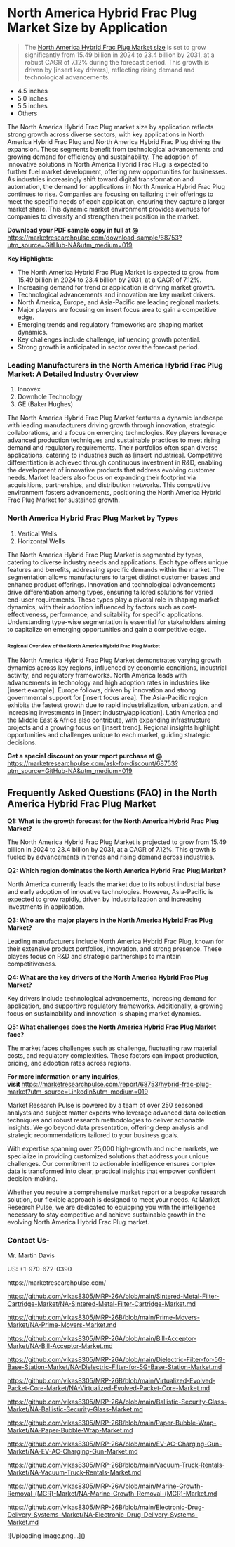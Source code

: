 
<h1>North America Hybrid Frac Plug Market&nbsp;Size by Application</h1><blockquote><p>The <a href="https://marketresearchpulse.com/download-sample/68753?utm_source=GitHub-NA&amp;utm_medium=019">North America Hybrid Frac Plug Market size</a> is set to grow significantly from 15.49 billion in 2024 to 23.4 billion by 2031, at a robust CAGR of 7.12% during the forecast period. This growth is driven by [insert key drivers], reflecting rising demand and technological advancements.</p></blockquote><ul><li>4.5 inches<li> 5.0 inches<li> 5.5 inches<li> Others</li></ul><p>The North America Hybrid Frac Plug market size by application reflects strong growth across diverse sectors, with key applications in North America Hybrid Frac Plug and North America Hybrid Frac Plug driving the expansion. These segments benefit from technological advancements and growing demand for efficiency and sustainability. The adoption of innovative solutions in North America Hybrid Frac Plug is expected to further fuel market development, offering new opportunities for businesses. As industries increasingly shift toward digital transformation and automation, the demand for applications in North America Hybrid Frac Plug continues to rise. Companies are focusing on tailoring their offerings to meet the specific needs of each application, ensuring they capture a larger market share. This dynamic market environment provides avenues for companies to diversify and strengthen their position in the market.</p><p><strong>Download your PDF sample copy in full at @ </strong><a href="https://marketresearchpulse.com/download-sample/68753?utm_source=GitHub-NA&amp;utm_medium=019">https://marketresearchpulse.com/download-sample/68753?utm_source=GitHub-NA&amp;utm_medium=019</a></p><p><strong>Key Highlights: </strong></p><ul><li>The North America Hybrid Frac Plug Market is expected to grow from 15.49 billion in 2024 to 23.4 billion by 2031, at a CAGR of 7.12%.</li><li>Increasing demand for trend or application is driving market growth.</li><li>Technological advancements and innovation are key market drivers.</li><li>North America, Europe, and Asia-Pacific are leading regional markets.</li><li>Major players are focusing on insert focus area to gain a competitive edge.</li><li>Emerging trends and regulatory frameworks are shaping market dynamics.</li><li>Key challenges include challenge, influencing growth potential.</li><li>Strong growth is anticipated in sector over the forecast period.</li></ul><h3>Leading Manufacturers in the North America Hybrid Frac Plug Market: A Detailed Industry Overview</h3><ol><li>Innovex</li><li>Downhole Technology</li><li>GE (Baker Hughes)</li></ol><div class="flex max-w-full flex-col flex-grow"><div class="min-h-8 text-message flex w-full flex-col items-end gap-2 whitespace-normal break-words [.text-message+&amp;]:mt-5" dir="auto" data-message-author-role="assistant" data-message-id="fd8432e4-4910-450d-b182-61b7bfb0a01f" data-message-model-slug="gpt-4o"><div class="flex w-full flex-col gap-1 empty:hidden first:pt-[3px]"><div class="markdown prose w-full break-words dark:prose-invert light"><p>The North America Hybrid Frac Plug Market features a dynamic landscape with leading manufacturers driving growth through innovation, strategic collaborations, and a focus on emerging technologies. Key players leverage advanced production techniques and sustainable practices to meet rising demand and regulatory requirements. Their portfolios often span diverse applications, catering to industries such as [insert industries]. Competitive differentiation is achieved through continuous investment in R&amp;D, enabling the development of innovative products that address evolving customer needs. Market leaders also focus on expanding their footprint via acquisitions, partnerships, and distribution networks. This competitive environment fosters advancements, positioning the North America Hybrid Frac Plug Market for sustained growth.</p></div></div></div></div><h3>North America Hybrid Frac Plug Market by Types</h3><ol><li>Vertical Wells<li> Horizontal Wells</li></ol><div class="flex max-w-full flex-col flex-grow"><div class="min-h-8 text-message flex w-full flex-col items-end gap-2 whitespace-normal break-words [.text-message+&amp;]:mt-5" dir="auto" data-message-author-role="assistant" data-message-id="084470be-0bb7-4664-bddf-5156b4f41249" data-message-model-slug="gpt-4o-mini"><div class="flex w-full flex-col gap-1 empty:hidden first:pt-[3px]"><div class="markdown prose w-full break-words dark:prose-invert light"><p>The North America Hybrid Frac Plug Market is segmented by types, catering to diverse industry needs and applications. Each type offers unique features and benefits, addressing specific demands within the market. The segmentation allows manufacturers to target distinct customer bases and enhance product offerings. Innovation and technological advancements drive differentiation among types, ensuring tailored solutions for varied end-user requirements. These types play a pivotal role in shaping market dynamics, with their adoption influenced by factors such as cost-effectiveness, performance, and suitability for specific applications. Understanding type-wise segmentation is essential for stakeholders aiming to capitalize on emerging opportunities and gain a competitive edge.</p></div></div></div></div><h3><span style="font-size: 11px;">Regional Overview of the North America Hybrid Frac Plug Market</span></h3><div class="flex max-w-full flex-col flex-grow"><div class="min-h-8 text-message flex w-full flex-col items-end gap-2 whitespace-normal break-words [.text-message+&amp;]:mt-5" dir="auto" data-message-author-role="assistant" data-message-id="e9038762-ce64-4e30-91c9-9bd413514231" data-message-model-slug="gpt-4o-mini"><div class="flex w-full flex-col gap-1 empty:hidden first:pt-[3px]"><div class="markdown prose w-full break-words dark:prose-invert light"><p>The North America Hybrid Frac Plug Market demonstrates varying growth dynamics across key regions, influenced by economic conditions, industrial activity, and regulatory frameworks. North America leads with advancements in technology and high adoption rates in industries like [insert example]. Europe follows, driven by innovation and strong governmental support for [insert focus area]. The Asia-Pacific region exhibits the fastest growth due to rapid industrialization, urbanization, and increasing investments in [insert industry/application]. Latin America and the Middle East &amp; Africa also contribute, with expanding infrastructure projects and a growing focus on [insert trend]. Regional insights highlight opportunities and challenges unique to each market, guiding strategic decisions.</p></div></div></div></div><p><strong>Get a special discount on your report purchase at @ </strong><a href="https://marketresearchpulse.com/ask-for-discount/68753?utm_source=GitHub-NA&amp;utm_medium=019">https://marketresearchpulse.com/ask-for-discount/68753?utm_source=GitHub-NA&amp;utm_medium=019</a></p><h2>Frequently Asked Questions (FAQ) in the North America Hybrid Frac Plug Market</h2><p><strong>Q1: What is the growth forecast for the North America Hybrid Frac Plug Market?</strong></p><p>The North America Hybrid Frac Plug Market is projected to grow from 15.49 billion in 2024 to 23.4 billion by 2031, at a CAGR of 7.12%. This growth is fueled by advancements in trends and rising demand across industries.</p><p><strong>Q2: Which region dominates the North America Hybrid Frac Plug Market?</strong></p><p>North America currently leads the market due to its robust industrial base and early adoption of innovative technologies. However, Asia-Pacific is expected to grow rapidly, driven by industrialization and increasing investments in application.</p><p><strong>Q3: Who are the major players in the North America Hybrid Frac Plug Market?</strong></p><p>Leading manufacturers include North America Hybrid Frac Plug, known for their extensive product portfolios, innovation, and strong presence. These players focus on R&amp;D and strategic partnerships to maintain competitiveness.</p><p><strong>Q4: What are the key drivers of the North America Hybrid Frac Plug Market?</strong></p><p>Key drivers include technological advancements, increasing demand for application, and supportive regulatory frameworks. Additionally, a growing focus on sustainability and innovation is shaping market dynamics.</p><p><strong>Q5: What challenges does the North America Hybrid Frac Plug Market face?</strong></p><p>The market faces challenges such as challenge, fluctuating raw material costs, and regulatory complexities. These factors can impact production, pricing, and adoption rates across regions.</p><p><strong>For more information or any inquiries, visit&nbsp;</strong><a href="https://marketresearchpulse.com/report/68753/hybrid-frac-plug-market?utm_source=Linkedin&utm_medium=019">https://marketresearchpulse.com/report/68753/hybrid-frac-plug-market?utm_source=Linkedin&utm_medium=019</a></p><p>Market Research Pulse is powered by a team of over 250 seasoned analysts and subject matter experts who leverage advanced data collection techniques and robust research methodologies to deliver actionable insights. We go beyond data presentation, offering deep analysis and strategic recommendations tailored to your business goals.</p><p>With expertise spanning over 25,000 high-growth and niche markets, we specialize in providing customized solutions that address your unique challenges. Our commitment to actionable intelligence ensures complex data is transformed into clear, practical insights that empower confident decision-making.</p><p>Whether you require a comprehensive market report or a bespoke research solution, our flexible approach is designed to meet your needs. At Market Research Pulse, we are dedicated to equipping you with the intelligence necessary to stay competitive and achieve sustainable growth in the evolving North America Hybrid Frac Plug market.</p><h3><strong>Contact Us-</strong></h3><p>Mr. Martin Davis</p><p>US: +1-970-672-0390</p><p>https://marketresearchpulse.com/</p><p><a href="https://github.com/vikas8305/MRP-26A/blob/main/Sintered-Metal-Filter-Cartridge-Market/NA-Sintered-Metal-Filter-Cartridge-Market.md">https://github.com/vikas8305/MRP-26A/blob/main/Sintered-Metal-Filter-Cartridge-Market/NA-Sintered-Metal-Filter-Cartridge-Market.md</a></p><p><a href="https://github.com/vikas8305/MRP-26B/blob/main/Prime-Movers-Market/NA-Prime-Movers-Market.md">https://github.com/vikas8305/MRP-26B/blob/main/Prime-Movers-Market/NA-Prime-Movers-Market.md</a></p><p><a href="https://github.com/vikas8305/MRP-26A/blob/main/Bill-Acceptor-Market/NA-Bill-Acceptor-Market.md">https://github.com/vikas8305/MRP-26A/blob/main/Bill-Acceptor-Market/NA-Bill-Acceptor-Market.md</a></p><p><a href="https://github.com/vikas8305/MRP-26A/blob/main/Dielectric-Filter-for-5G-Base-Station-Market/NA-Dielectric-Filter-for-5G-Base-Station-Market.md">https://github.com/vikas8305/MRP-26A/blob/main/Dielectric-Filter-for-5G-Base-Station-Market/NA-Dielectric-Filter-for-5G-Base-Station-Market.md</a></p><p><a href="https://github.com/vikas8305/MRP-26B/blob/main/Virtualized-Evolved-Packet-Core-Market/NA-Virtualized-Evolved-Packet-Core-Market.md">https://github.com/vikas8305/MRP-26B/blob/main/Virtualized-Evolved-Packet-Core-Market/NA-Virtualized-Evolved-Packet-Core-Market.md</a></p><p><a href="https://github.com/vikas8305/MRP-26A/blob/main/Ballistic-Security-Glass-Market/NA-Ballistic-Security-Glass-Market.md">https://github.com/vikas8305/MRP-26A/blob/main/Ballistic-Security-Glass-Market/NA-Ballistic-Security-Glass-Market.md</a></p><p><a href="https://github.com/vikas8305/MRP-26B/blob/main/Paper-Bubble-Wrap-Market/NA-Paper-Bubble-Wrap-Market.md">https://github.com/vikas8305/MRP-26B/blob/main/Paper-Bubble-Wrap-Market/NA-Paper-Bubble-Wrap-Market.md</a></p><p><a href="https://github.com/vikas8305/MRP-26A/blob/main/EV-AC-Charging-Gun-Market/NA-EV-AC-Charging-Gun-Market.md">https://github.com/vikas8305/MRP-26A/blob/main/EV-AC-Charging-Gun-Market/NA-EV-AC-Charging-Gun-Market.md</a></p><p><a href="https://github.com/vikas8305/MRP-26B/blob/main/Vacuum-Truck-Rentals-Market/NA-Vacuum-Truck-Rentals-Market.md">https://github.com/vikas8305/MRP-26B/blob/main/Vacuum-Truck-Rentals-Market/NA-Vacuum-Truck-Rentals-Market.md</a></p><p><a href="https://github.com/vikas8305/MRP-26A/blob/main/Marine-Growth-Removal-(MGR)-Market/NA-Marine-Growth-Removal-(MGR)-Market.md">https://github.com/vikas8305/MRP-26A/blob/main/Marine-Growth-Removal-(MGR)-Market/NA-Marine-Growth-Removal-(MGR)-Market.md</a></p><p><a href="https://github.com/vikas8305/MRP-26B/blob/main/Electronic-Drug-Delivery-Systems-Market/NA-Electronic-Drug-Delivery-Systems-Market.md">https://github.com/vikas8305/MRP-26B/blob/main/Electronic-Drug-Delivery-Systems-Market/NA-Electronic-Drug-Delivery-Systems-Market.md</a></p>
![Uploading image.png…]()
